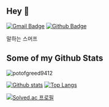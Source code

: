 <!--
**potofgreed9412/potofgreed9412** is a ✨ _special_ ✨ repository because its `README.md` (this file) appears on your GitHub profile.

Here are some ideas to get you started:

- 🔭 I’m currently working on ...
- 🌱 I’m currently learning ...
- 👯 I’m looking to collaborate on ...
- 🤔 I’m looking for help with ...
- 💬 Ask me about ...
- 📫 How to reach me: ...
- 😄 Pronouns: ...
- ⚡ Fun fact: ...
-->

## Hey 👋
[![Gmail Badge](https://img.shields.io/badge/-potofgreed9412@gmail.com-c14438?style=flat&logo=Gmail&logoColor=white&link=mailto:potofgreed9412@gmail.com)](mailto:potofgreed9412@gmail.com) [![Github Badge](https://img.shields.io/badge/-potofgreed9412-grey?style=flat&logo=github&logoColor=white&link=https://github.com/potofgreed9412/)](https://www.github.com/potofgreed9412/) <p align='left'>말하는 스머프</p>
## Some of my Github Stats
<p align=left> <img src=https://komarev.com/ghpvc/?username=potofgreed9412 alt=potofgreed9412 /> </p>

[![Github stats](https://github-readme-stats.vercel.app/api?username=potofgreed9412&show_icons=true&include_all_commits=true)](https://github.com/potofgreed9412/github-readme-stats)
[![Top Langs](https://github-readme-stats.vercel.app/api/top-langs/?username=potofgreed9412&layout=compact)](https://github.com/potofgreed9412/github-readme-stats)

[![Solved.ac
프로필](http://mazassumnida.wtf/api/v2/generate_badge?boj=subsub_smurf)](https://solved.ac/subsub_smurf)
